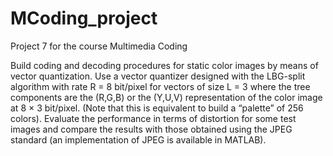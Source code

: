 # MCoding_project
Project 7 for the course Multimedia Coding

Build coding and decoding procedures for static color images by means of vector quantization.
Use a vector quantizer designed with the LBG-split algorithm with rate R = 8 bit/pixel for vectors of size
L = 3 where the tree components are the (R,G,B) or the (Y,U,V) representation of the color image at 8 × 3
bit/pixel. (Note that this is equivalent to build a “palette” of 256 colors).
Evaluate the performance in terms of distortion for some test images and compare the results with those
obtained using the JPEG standard (an implementation of JPEG is available in MATLAB).
